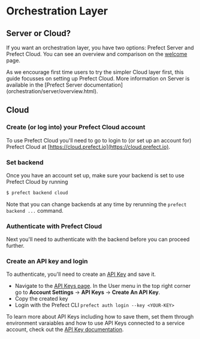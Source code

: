 # Orchestration Layer

## Server or Cloud?

If you want an orchestration layer, you have two options:  Prefect Server and Prefect Cloud. You can see an overview and comparison on the [welcome](/orchestration/README.md) page. 

As we encourage first time users to try the simpler Cloud layer first, this guide focusses on setting up Prefect Cloud. More information on Server is available in the [Prefect Server documentation]
(orchestration/server/overview.html).

## Cloud 

### Create (or log into) your Prefect Cloud account
To use Prefect Cloud you'll need to go to login to (or set up an account for) Prefect Cloud at [https://cloud.prefect.io](https://cloud.prefect.io).

### Set backend 

Once you have an account set up, make sure your backend is set to use Prefect Cloud by running 

  ```bash
$ prefect backend cloud
```

Note that you can change backends at any time by rerunning the `prefect backend ...` command.

### Authenticate with Prefect Cloud 

Next you'll need to authenticate with the backend before you can proceed further.

### Create an API key and login

To authenticate, you'll need to create an [API Key](/orchestration/concepts/api_keys.md) and save it. 

- Navigate to the [API Keys page](https://cloud.prefect.io/user/keys). In the User menu in the top right corner go to **Account Settings** -> **API Keys** -> **Create An API Key**.
- Copy the created key
- Login with the Prefect CLI `prefect auth login --key <YOUR-KEY>`

To learn more about API Keys including how to save them, set them through environment varaiables and how to use API Keys connected to a service account, check out the [API Key documentation](/orchestration/concepts/api_keys.md). 




